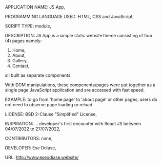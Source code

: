 APPLICATION NAME: JS App,

PROGRAMMING LANGUAGE USED: HTML, CSS and JavaScript,

SCRIPT TYPE: module,

DESCRIPTION: JS App is a simple static website theme consisting of four (4) pages namely:
1. Home,
2. About,
3. Gallery,
4. Contact, 

all built as separate components.

With DOM manipulations, these components/pages were put together as a single page JavaScript application and are accessed with fast speed.

EXAMPLE: to go from 'home page' to 'about page' or other pages, users do not need to observe page loading or reload.

LICENSE: BSD 2-Clause "Simplified" License,

INSPIRATION: ... developer's first encounter with React JS between 04/07/2022 to 27/07/2022,

CONTRIBUTORS: none,

DEVELOPER: Ese Odiase,

URL: http://www.eseodiase.website/

